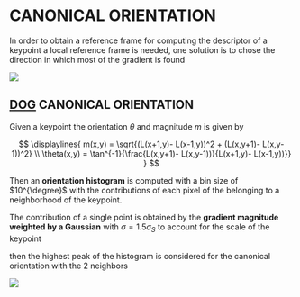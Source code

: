 # CANONICAL ORIENTATION

In order to obtain a reference frame for computing the descriptor of a keypoint a local reference frame is needed, one solution is to chose the direction in which most of the gradient is found

![](Pasted_image_20240314123223.png)

## [DOG](DOG_DETECTOR.md) CANONICAL ORIENTATION

Given a keypoint the orientation $\theta$ and magnitude $m$ is given by

$$
\displaylines{
m(x,y) =  \sqrt{(L(x+1,y)- L(x-1,y))^2 + (L(x,y+1)- L(x,y-1))^2} \\
\theta(x,y) = \tan^{-1}{\frac{L(x,y+1)- L(x,y-1))}{L(x+1,y)- L(x-1,y))}}
}
$$

Then an **orientation histogram** is computed with a bin size of $10^{\degree}$ with the contributions of each pixel of the belonging to a neighborhood of the keypoint.

The contribution of a single point is obtained  by the **gradient magnitude weighted by a Gaussian** with $\sigma =1.5\sigma_S$  to account for the scale of the keypoint

then the highest peak of the histogram is considered for the canonical orientation with the 2 neighbors

![](Pasted_image_20240314122805.png)

